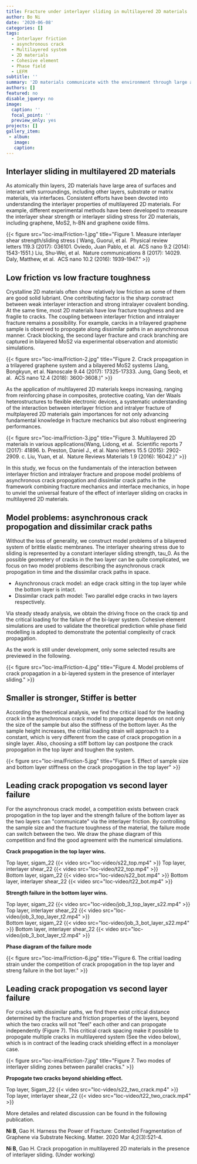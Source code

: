 ```yaml
---
title: Fracture under interlayer sliding in multilayered 2D materials
author: Bo Ni
date: '2020-06-08'
categories: []
tags:
  - Interlayer friction
  - asynchronous crack
  - Multilayered system
  - 2D materials
  - Cohesive element
  - Phase field
  - LEFM
subtitle: ''
summary: '2D materials communicate with the environment through large area of surface. Recent experimental measurements have deepened our understanding of the <strong>friction</strong> between layers of 2D materials and suggested the interlayer properties, such as interlayer friction, can couple with intralayer properties and affect the overall behavior of multilayered 2D material systems. In this study, the effect of interlayer friction on <strong>asyncronous crack propogation</strong> and <strong>dissimilar crack paths</strong> is considered by integrating theoretical analysis and numerical simulation. It is found that the intact layer can <strong>postpone</strong> crack propogation in the neighbouring layer and cracks along dissimilar paths can <strong>communicate</strong> via interlayer sliding zone, resulting in a <strong>size-dependent</strong> fracture behavior.'
authors: []
featured: no
disable_jquery: no
image:
  caption: ''
  focal_point: ''
  preview_only: yes
projects: []
gallery_item:
 - album: 
   image: 
   caption: 
---
```


##  **Interlayer sliding in multilayered 2D materials**

As atomically thin layers, 2D materials have large area of surfaces and interact with surroundings, including other layers, substrate or matrix materials, via interfaces. Consistent efforts have been devoted into understanding the interlayer properties of multilayered 2D materials. For example, different experimental methods have been developed to measure the interlayer shear strength or interlayer sliding stress for 2D materials, including graphene, MoS2, h-BN and graphene oxide films.

<div class="row">

  <!-- **__**   -->
</div>
<div class="row">
  <div class="col-12 col-lg-12">
    {{< figure src="loc-ima/Friction-1.jpg" title="Figure 1. Measure interlayer shear strength/sliding stress ( Wang, Guorui, et al.  Physical review letters 119.3 (2017): 036101. Oviedo, Juan Pablo, et al.  ACS nano 9.2 (2014): 1543-1551.) Liu, Shu-Wei, et al.  Nature communications 8 (2017): 14029. Daly, Matthew, et al.  ACS nano 10.2 (2016): 1939-1947." >}}
  </div>
  <!-- <div class="col-12 col-lg-6">
    {{< figure src="loc-ima/Friction-2.jpg" title="Figure 2. Range of interlayer sliding stress(Liu, Shu-Wei, et al.  Nature communications 8 (2017): 14029. Daly, Matthew, et al.  ACS nano 10.2 (2016): 1939-1947.)" >}}
  </div> -->
</div>

##  **Low friction vs low fracture toughness**

Crystalline 2D materials often show relatively low friction as some of them are good solid lubriant. One contributing factor is the sharp constract between weak interlayer interaction and strong intralayer covalent bonding. At the same time, most 2D materials have low fracture toughness and are fragile to cracks. The coupling between interlayer friction and intralayer fracture remains a possibility. For example, carcks in a trilayered graphene sample is observed to propogate along dissimilar paths in an asynchronous manner. Crack blocking, the second layer fracture and crack branching are captured in bilayered MoS2 via experimental observation and atomistic simulations. 

<div class="row">

  <!-- **__**   -->
</div>
<div class="row">
  <div class="col-12 col-lg-12">
    {{< figure src="loc-ima/Friction-2.jpg" title="Figure 2. Crack propagation in a trilayered graphene system and a bilayered MoS2 systems (Jang, Bongkyun, et al. Nanoscale 9.44 (2017): 17325-17333. Jung, Gang Seob, et al.  ACS nano 12.4 (2018): 3600-3608.)" >}}
  </div>
  <!-- <div class="col-12 col-lg-6">
    {{< figure src="loc-ima/Friction-2.jpg" title="Figure 2. Range of interlayer sliding stress(Liu, Shu-Wei, et al.  Nature communications 8 (2017): 14029. Daly, Matthew, et al.  ACS nano 10.2 (2016): 1939-1947.)" >}}
  </div> -->
</div>

As the application of multilayered 2D materials keeps increasing, ranging from reinforcing phase in composites, protective coating, Van der Waals heterostructures to flexible electronic devices, a systematic understanding of the interaction between interlayer friction and intralyer fracture of multplayered 2D materials gain importances for not only advancing fundamental knowledge in fracture mechanics but also robust engineering performances.


<div class="row">

  <!-- **__**   -->
</div>
<div class="row">
  <div class="col-12 col-lg-12">
    {{< figure src="loc-ima/Friction-3.jpg" title="Figure 3. Multilayered 2D materials in various applications(Wang, Lidong, et al.  Scientific reports 7 (2017): 41896. b. Preston, Daniel J., et al. Nano letters 15.5 (2015): 2902-2909. c. Liu, Yuan, et al.  Nature Reviews Materials 1.9 (2016): 16042.)" >}}
  </div>
  <!-- <div class="col-12 col-lg-6">
    {{< figure src="loc-ima/Friction-2.jpg" title="Figure 2. Range of interlayer sliding stress(Liu, Shu-Wei, et al.  Nature communications 8 (2017): 14029. Daly, Matthew, et al.  ACS nano 10.2 (2016): 1939-1947.)" >}}
  </div> -->
</div>

In this study, we focus on the fundamentals of the interaction between interlayer friction and intralayer fracture and propose model problems of asynchronous crack propogation and dissimilar crack paths in the framework combining fracture mechanics and interface mechanics, in hope to unviel the universal feature of the effect of interlayer sliding on cracks in multilayered 2D materials.

##  **Model problems: asynchronous crack propogation and dissimilar crack paths**

Without the loss of generality, we construct model problems of a bilayered system of brittle elastic membranes. The interlayer shearing stress due to sliding is represented by a constant interlayer sliding strength, tau_0. As the possible geometery of cracks in the two layer can be quite complicated, we focus on two model problems describing the asynchronous crack propogation in time and the dissimilar crack paths in space.

* Asynchronous crack model: an edge crack sitting in the top layer while the bottom layer is intact.
* Dissimilar crack path model: Two parallel edge cracks in two layers respectively.

Via steady steady analysis, we obtain the driving froce on the crack tip and the critical loading for the failure of the bi-layer system. Cohesive element simulations are used to validate the theoretical prediction while phase field modelling is adopted to demonstrate the potential complexity of crack propagation.

As the work is still under development, only some selected results are previewed in the following.

<div class="row">

  <!-- **__**   -->
</div>
<div class="row">
  <div class="col-12 col-lg-12">
    {{< figure src="loc-ima/Friction-4.jpg" title="Figure 4. Model problems of crack propagation in a bi-layered system in the presence of interlayer sliding." >}}
  </div>
  <!-- <div class="col-12 col-lg-6">
    {{< figure src="loc-ima/Friction-2.jpg" title="Figure 2. Range of interlayer sliding stress(Liu, Shu-Wei, et al.  Nature communications 8 (2017): 14029. Daly, Matthew, et al.  ACS nano 10.2 (2016): 1939-1947.)" >}}
  </div> -->
</div>

##  **Smaller is stronger, Stiffer is better**
According the theoretical analysis, we find the critical load for the leading crack in the asynchronous crack model to propagate depends on not only the size of the sample but also the stiffness of the bottom layer. As the sample height increases, the critial loading strain will approach to a constant, which is very different from the case of crack propogation in a single layer. Also, choosing a stiff bottom lay can postpone the crack propogation in the top layer and toughen the system.

<div class="row">

  <!-- **__**   -->
</div>
<div class="row">
  <div class="col-12 col-lg-12">
    {{< figure src="loc-ima/Friction-5.jpg" title="Figure 5. Effect of sample size and bottom layer stiffness on the crack propogation in the top layer" >}}
  </div>
  <!-- <div class="col-12 col-lg-6">
    {{< figure src="loc-ima/Friction-2.jpg" title="Figure 2. Range of interlayer sliding stress(Liu, Shu-Wei, et al.  Nature communications 8 (2017): 14029. Daly, Matthew, et al.  ACS nano 10.2 (2016): 1939-1947.)" >}}
  </div> -->
</div>


##  **Leading crack propogation vs second layer failure**
For the asynchronous crack model, a competition exists between crack propogation in the 
top layer and the strength failure of the bottom layer as the two layers can "communicate" via the interlayer friction. By controlling the sample size and the fracture toughness of the material, the failure mode can switch between the two. We draw the phase diagram of this competition and find the good agreement with the numerical simulations. 

<div class="row">

  **Crack propogation in the top layer wins.**
</div>
<div class="row">
  <div class="col-12 col-lg-6">
    Top layer, sigam_22
    {{< video src="loc-video/s22_top.mp4" >}}
    Top layer, interlayer shear_22
    {{< video src="loc-video/t22_top.mp4" >}}
  </div>
  <div class="col-12 col-lg-6">
    Bottom layer, sigam_22
    {{< video src="loc-video/s22_bot.mp4" >}}
    Bottom layer, interlayer shear_22
    {{< video src="loc-video/t22_bot.mp4" >}}
  </div>
</div>

<div class="row">

  **Strength failure in the bottom layer wins.**
</div>
<div class="row">
  <div class="col-12 col-lg-6">
    Top layer, sigam_22
    {{< video src="loc-video/job_3_top_layer_s22.mp4" >}}
    Top layer, interlayer shear_22
    {{< video src="loc-video/job_3_top_layer_t2.mp4" >}}
  </div>
  <div class="col-12 col-lg-6">
    Bottom layer, sigam_22
    {{< video src="loc-video/job_3_bot_layer_s22.mp4" >}}
    Bottom layer, interlayer shear_22
    {{< video src="loc-video/job_3_bot_layer_t2.mp4" >}}
  </div>
</div>


<div class="row">

  **Phase diagram of the failure mode**  
</div>
<div class="row">
  <div class="col-12 col-lg-8">
    {{< figure src="loc-ima/Friction-6.jpg" title="Figure 6. The critial loading strain under the competition of crack propogation in the top layer and streng failure in the bot layer." >}}
  </div>
  <!-- <div class="col-12 col-lg-6">
    {{< figure src="loc-ima/Friction-2.jpg" title="Figure 2. Range of interlayer sliding stress(Liu, Shu-Wei, et al.  Nature communications 8 (2017): 14029. Daly, Matthew, et al.  ACS nano 10.2 (2016): 1939-1947.)" >}}
  </div> -->
</div>

##  **Leading crack propogation vs second layer failure**
For cracks with dissimilar paths, we find there exist critical distance determined by the fracture and friction properties of the layers, beyond which the two cracks will not "feel" each other and can propogate independently (Figure 7). This critical crack spacing make it possible to propogate multiple cracks in multilayered system (See the video below), which is in contract of the leading crack shielding effect in a monolayer case.


<div class="row">

  <!-- **Phase diagram of the failure mode**   -->
</div>
<div class="row">
  <div class="col-12 col-lg-12">
    {{< figure src="loc-ima/Friction-7.jpg" title="Figure 7. Two modes of interlayer sliding zones between parallel cracks." >}}
  </div>
  <!-- <div class="col-12 col-lg-6">
    {{< figure src="loc-ima/Friction-2.jpg" title="Figure 2. Range of interlayer sliding stress(Liu, Shu-Wei, et al.  Nature communications 8 (2017): 14029. Daly, Matthew, et al.  ACS nano 10.2 (2016): 1939-1947.)" >}}
  </div> -->
</div>

<div class="row">

  **Propogate two cracks beyond shielding effect.**
</div>
<div class="row">
  <div class="col-12 col-lg-6">
    Top layer, Sigam_22
    {{< video src="loc-video/s22_two_crack.mp4" >}}
  </div>
  <div class="col-12 col-lg-6">
    Top layer, interlayer shear_22
    {{< video src="loc-video/t22_two_crack.mp4" >}}
  </div>
</div>

More detailes and related discussion can be found in the following publication.<br>

**Ni B**, Gao H. Harness the Power of Fracture: Controlled Fragmentation of Graphene via Substrate Necking. Matter. 2020 Mar 4;2(3):521-4.

**Ni B**, Gao H. Crack propogation in multilayered 2D materials in the presence of interlayer sliding. (Under working)
